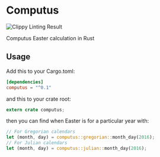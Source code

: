 # Computus
![Clippy Linting Result](https://clippy.bashy.io/github/dten/computus/master/badge.svg)

Computus Easter calculation in Rust

## Usage

Add this to your Cargo.toml:

```toml
[dependencies]
computus = "^0.1"
```

and this to your crate root:

```rust
extern crate computus;
```

then you can find when Easter is for a particular year with:

```rust
// For Gregorian calendars
let (month, day) = computus::gregorian::month_day(2016);
// For Julian calendars
let (month, day) = computus::julian::month_day(2016);
```
